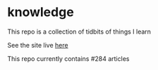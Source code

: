 # knowledge

This repo is a collection of tidbits of things I learn

See the site live [here](https://mark1626.github.io/knowledge/)

This repo currently contains #284 articles

